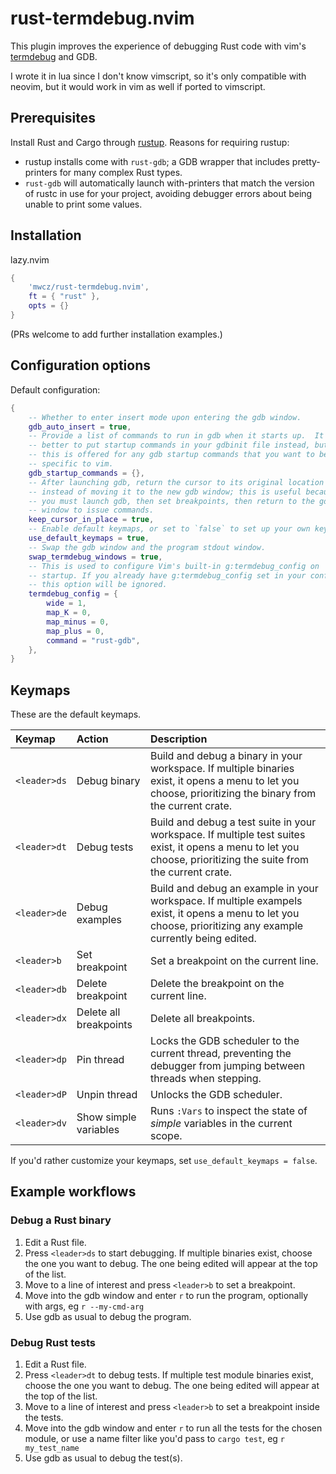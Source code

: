 # rust-termdebug.nvim

This plugin improves the experience of debugging Rust code with vim's [termdebug][termdebug] and GDB.

I wrote it in lua since I don't know vimscript, so it's only compatible with neovim, but it would work in vim as well if ported to vimscript.

## Prerequisites

Install Rust and Cargo through [rustup][rustup]. Reasons for requiring rustup:

 - rustup installs come with `rust-gdb`; a GDB wrapper that includes pretty-printers for many complex Rust types.
 - `rust-gdb` will automatically launch with-printers that match the version of rustc in use for your project, avoiding debugger errors about being unable to print some values.

## Installation

lazy.nvim
```lua
{
    'mwcz/rust-termdebug.nvim',
    ft = { "rust" },
    opts = {}
}
```

(PRs welcome to add further installation examples.)

## Configuration options

Default configuration:

```lua
{
    -- Whether to enter insert mode upon entering the gdb window.
    gdb_auto_insert = true,
    -- Provide a list of commands to run in gdb when it starts up.  It's
    -- better to put startup commands in your gdbinit file instead, but
    -- this is offered for any gdb startup commands that you want to be
    -- specific to vim.
    gdb_startup_commands = {},
    -- After launching gdb, return the cursor to its original location
    -- instead of moving it to the new gdb window; this is useful because
    -- you must launch gdb, then set breakpoints, then return to the gdb
    -- window to issue commands.
    keep_cursor_in_place = true,
    -- Enable default keymaps, or set to `false` to set up your own keymaps.
    use_default_keymaps = true,
    -- Swap the gdb window and the program stdout window.
    swap_termdebug_windows = true,
    -- This is used to configure Vim's built-in g:termdebug_config on
    -- startup. If you already have g:termdebug_config set in your config,
    -- this option will be ignored.
    termdebug_config = {
        wide = 1,
        map_K = 0,
        map_minus = 0,
        map_plus = 0,
        command = "rust-gdb",
    },
}
```

## Keymaps

These are the default keymaps.  

| Keymap       | Action                 | Description                                                                                                                                                      |
| :---         | :---                   | :---                                                                                                                                                             |
| `<leader>ds` | Debug binary           | Build and debug a binary in your workspace. If multiple binaries exist, it opens a menu to let you choose, prioritizing the binary from the current crate.       |
| `<leader>dt` | Debug tests            | Build and debug a test suite in your workspace. If multiple test suites exist, it opens a menu to let you choose, prioritizing the suite from the current crate. |
| `<leader>de` | Debug examples         | Build and debug an example in your workspace. If multiple exampels exist, it opens a menu to let you choose, prioritizing any example currently being edited.    |
| `<leader>b`  | Set breakpoint         | Set a breakpoint on the current line.                                                                                                                            |
| `<leader>db` | Delete breakpoint      | Delete the breakpoint on the current line.                                                                                                                       |
| `<leader>dx` | Delete all breakpoints | Delete all breakpoints.                                                                                                                                          |
| `<leader>dp` | Pin thread             | Locks the GDB scheduler to the current thread, preventing the debugger from jumping between threads when stepping.                                               |
| `<leader>dP` | Unpin thread           | Unlocks the GDB scheduler.                                                                                                                                       |
| `<leader>dv` | Show simple variables  | Runs `:Vars` to inspect the state of _simple_ variables in the current scope.                                                                                    |

If you'd rather customize your keymaps, set `use_default_keymaps = false`.

## Example workflows

### Debug a Rust binary

 1. Edit a Rust file.
 2. Press `<leader>ds` to start debugging.  If multiple binaries exist, choose the one you want to debug.  The one being edited will appear at the top of the list.
 3. Move to a line of interest and press `<leader>b` to set a breakpoint.
 4. Move into the gdb window and enter `r` to run the program, optionally with args, eg `r --my-cmd-arg`
 5. Use gdb as usual to debug the program.

### Debug Rust tests

 1. Edit a Rust file.
 2. Press `<leader>dt` to debug tests.  If multiple test module binaries exist, choose the one you want to debug.  The one being edited will appear at the top of the list.
 3. Move to a line of interest and press `<leader>b` to set a breakpoint inside the tests.
 4. Move into the gdb window and enter `r` to run all the tests for the chosen module, or use a name filter like you'd pass to `cargo test`, eg `r my_test_name`
 5. Use gdb as usual to debug the test(s).


[termdebug]: https://vimhelp.org/terminal.txt.html#terminal-debug
[rustup]: https://rustup.rs/
[gdb]: https://sourceware.org/gdb/
